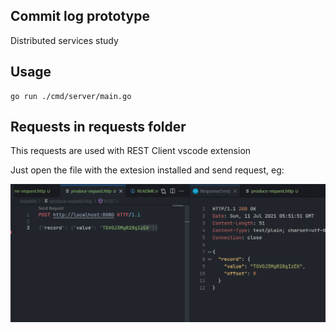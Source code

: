 Commit log prototype
---
Distributed services study

Usage
---
```
go run ./cmd/server/main.go
```

Requests in requests folder
---

This requests are used with REST Client vscode extension

Just open the file with the extesion installed and send request, eg:

![example](assets/requests.png)